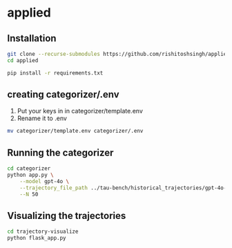 # applied

## Installation

```bash
git clone --recurse-submodules https://github.com/rishitoshsingh/applied.git
cd applied

pip install -r requirements.txt
```
## creating categorizer/.env
1. Put your keys in in categorizer/template.env
2. Rename it to .env

```bash
mv categorizer/template.env categorizer/.env 
```

## Running the categorizer

```bash
cd categorizer
python app.py \
    --model gpt-4o \
    --trajectory_file_path ../tau-bench/historical_trajectories/gpt-4o-airline.json \
    --N 50
```

## Visualizing the trajectories

```bash
cd trajectory-visualize
python flask_app.py
```